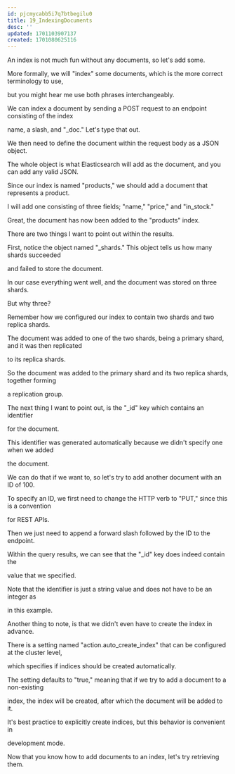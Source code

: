 ```yaml
---
id: pjcmycabb5i7q7btbegilu0
title: 19_IndexingDocuments
desc: ''
updated: 1701103907137
created: 1701080625116
---
```


An index is not much fun without any documents, so let's add some.

More formally, we will "index" some documents, which is the more correct terminology to use,

but you might hear me use both phrases interchangeably.

We can index a document by sending a POST request to an endpoint consisting of the index

name, a slash, and "_doc." Let's type that out.

We then need to define the document within the request body as a JSON object.

The whole object is what Elasticsearch will add as the document, and you can add any valid JSON.

Since our index is named "products," we should add a document that represents a product.

I will add one consisting of three fields; "name," "price," and "in_stock."

Great, the document has now been added to the "products" index.

There are two things I want to point out within the results.

First, notice the object named "_shards." This object tells us how many shards succeeded

and failed to store the document.

In our case everything went well, and the document was stored on three shards.

But why three?

Remember how we configured our index to contain two shards and two replica shards.

The document was added to one of the two shards, being a primary shard, and it was then replicated

to its replica shards.

So the document was added to the primary shard and its two replica shards, together forming

a replication group.

The next thing I want to point out, is the "_id" key which contains an identifier

for the document.

This identifier was generated automatically because we didn't specify one when we added

the document.

We can do that if we want to, so let's try to add another document with an ID of 100.

To specify an ID, we first need to change the HTTP verb to "PUT," since this is a convention

for REST APIs.

Then we just need to append a forward slash followed by the ID to the endpoint.

Within the query results, we can see that the "_id" key does indeed contain the

value that we specified.

Note that the identifier is just a string value and does not have to be an integer as

in this example.

Another thing to note, is that we didn't even have to create the index in advance.

There is a setting named "action.auto_create_index" that can be configured at the cluster level,

which specifies if indices should be created automatically.

The setting defaults to "true," meaning that if we try to add a document to a non-existing

index, the index will be created, after which the document will be added to it.

It's best practice to explicitly create indices, but this behavior is convenient in

development mode.

Now that you know how to add documents to an index, let's try retrieving them.

